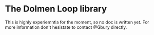 
# The Dolmen Loop library

This is highly experiemntla for the moment, so no doc is written yet.
For more information don't hesistate to contact @Gbury directly.

